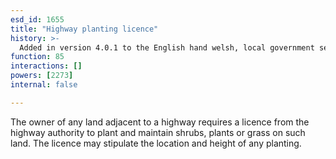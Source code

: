 ```yaml
---
esd_id: 1655
title: "Highway planting licence"
history: >-
  Added in version 4.0.1 to the English hand welsh, local government service list.
function: 85
interactions: []
powers: [2273]
internal: false

---
```


The owner of any land adjacent to a highway requires a licence from the highway authority to plant and maintain shrubs, plants or grass on such land.  The licence may stipulate the location and height of any planting.

